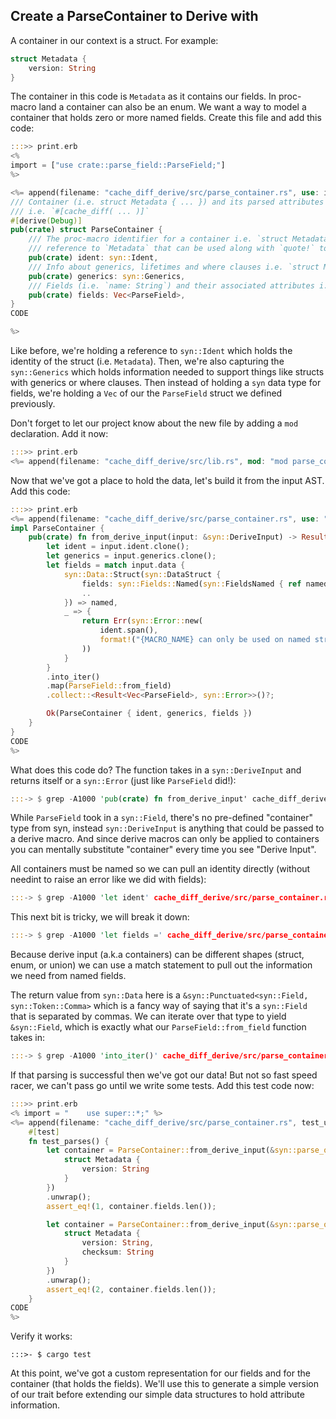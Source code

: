 <span id="chapter_05" />

## Create a ParseContainer to Derive with

A container in our context is a struct. For example:

```rust
struct Metadata {
    version: String
}
```

The container in this code is `Metadata` as it contains our fields. In proc-macro land a container can also be an enum. We want a way to model a container that holds zero or more named fields. Create this file and add this code:

```rust
:::>> print.erb
<%
import = ["use crate::parse_field::ParseField;"]
%>

<%= append(filename: "cache_diff_derive/src/parse_container.rs", use: import, code: <<-CODE)
/// Container (i.e. struct Metadata { ... }) and its parsed attributes
/// i.e. `#[cache_diff( ... )]`
#[derive(Debug)]
pub(crate) struct ParseContainer {
    /// The proc-macro identifier for a container i.e. `struct Metadata { }` would be a programatic
    /// reference to `Metadata` that can be used along with `quote!` to produce code.
    pub(crate) ident: syn::Ident,
    /// Info about generics, lifetimes and where clauses i.e. `struct Metadata<T> { name: T }`
    pub(crate) generics: syn::Generics,
    /// Fields (i.e. `name: String`) and their associated attributes i.e. `#[cache_diff(...)]`
    pub(crate) fields: Vec<ParseField>,
}
CODE

%>
```

Like before, we're holding a reference to `syn::Ident` which holds the identity of the struct (i.e. `Metadata`). Then, we're also capturing the `syn::Generics` which holds information needed to support things like structs with generics or where clauses. Then instead of holding a `syn` data type for fields, we're holding a `Vec` of our the `ParseField` struct we defined previously.

Don't forget to let our project know about the new file by adding a `mod` declaration. Add it now:

```rust
:::>> print.erb
<%= append(filename: "cache_diff_derive/src/lib.rs", mod: "mod parse_container;") %>
```

Now that we've got a place to hold the data, let's build it from the input AST. Add this code:

```rust
:::>> print.erb
<%= append(filename: "cache_diff_derive/src/parse_container.rs", use: "use crate::MACRO_NAME;", code: <<-CODE)
impl ParseContainer {
    pub(crate) fn from_derive_input(input: &syn::DeriveInput) -> Result<Self, syn::Error> {
        let ident = input.ident.clone();
        let generics = input.generics.clone();
        let fields = match input.data {
            syn::Data::Struct(syn::DataStruct {
                fields: syn::Fields::Named(syn::FieldsNamed { ref named, .. }),
                ..
            }) => named,
            _ => {
                return Err(syn::Error::new(
                    ident.span(),
                    format!("{MACRO_NAME} can only be used on named structs"),
                ))
            }
        }
        .into_iter()
        .map(ParseField::from_field)
        .collect::<Result<Vec<ParseField>, syn::Error>>()?;

        Ok(ParseContainer { ident, generics, fields })
    }
}
CODE
%>
```

What does this code do? The function takes in a `syn::DeriveInput` and returns itself or a `syn::Error` (just like `ParseField` did!):

```rust
:::-> $ grep -A1000 'pub(crate) fn from_derive_input' cache_diff_derive/src/parse_container.rs | awk '/{/ {print; exit} {print}'
```

While `ParseField` took in a `syn::Field`, there's no pre-defined "container" type from syn, instead `syn::DeriveInput` is anything that could be passed to a derive macro. And since derive macros can only be applied to containers you can mentally substitute "container" every time you see "Derive Input".

All containers must be named so we can pull an identity directly (without needint to raise an error like we did with fields):

```rust
:::-> $ grep -A1000 'let ident' cache_diff_derive/src/parse_container.rs | awk '/\;/ {print; exit} {print}'
```

This next bit is tricky, we will break it down:

```rust
:::-> $ grep -A1000 'let fields =' cache_diff_derive/src/parse_container.rs | awk '/\;/ {print; exit} {print}'
```

Because derive input (a.k.a containers) can be different shapes (struct, enum, or union) we can use a match statement to pull out the information we need from named fields.

The return value from `syn::Data` here is a `&syn::Punctuated<syn::Field, syn::Token::Comma>` which is a fancy way of saying that it's a `syn::Field` that is separated by commas. We can iterate over that type to yield `&syn::Field`, which is exactly what our `ParseField::from_field` function takes in:

```rust
:::-> $ grep -A1000 'into_iter()' cache_diff_derive/src/parse_container.rs | awk '/\;/ {print; exit} {print}'
```

If that parsing is successful then we've got our data! But not so fast speed racer, we can't pass go until we write some tests. Add this test code now:

```rust
:::>> print.erb
<% import = "    use super::*;" %>
<%= append(filename: "cache_diff_derive/src/parse_container.rs", test_use: import, test_code: <<CODE)
    #[test]
    fn test_parses() {
        let container = ParseContainer::from_derive_input(&syn::parse_quote! {
            struct Metadata {
                version: String
            }
        })
        .unwrap();
        assert_eq!(1, container.fields.len());

        let container = ParseContainer::from_derive_input(&syn::parse_quote! {
            struct Metadata {
                version: String,
                checksum: String
            }
        })
        .unwrap();
        assert_eq!(2, container.fields.len());
    }
CODE
%>
```

Verify it works:

```
:::>- $ cargo test
```

At this point, we've got a custom representation for our fields and for the container (that holds the fields). We'll use this to generate a simple version of our trait before extending our simple data structures to hold attribute information.
